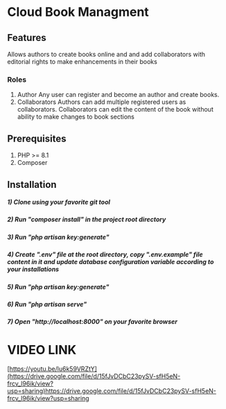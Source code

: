# Cloud Book Managment

## Features
Allows authors to create books online and and add collaborators with editorial rights to make enhancements in their books

### Roles
1) Author
 Any user can register and become an author and create books.
2) Collaborators
Authors can add multiple registered users as collaborators. Collaborators can edit the content of the book without ability to make changes to book sections

## Prerequisites
1) PHP >= 8.1
2) Composer

## Installation
##### 1) Clone using your favorite git tool
##### 2) Run "composer install" in the project root directory
##### 3) Run "php artisan key:generate"
##### 4) Create ".env" file at the root directory, copy ".env.example" file content in it and update database configuration variable according to your installations
##### 5) Run "php artisan key:generate"
##### 6) Run "php artisan serve"
##### 7) Open "http://localhost:8000" on your favorite browser
# VIDEO LINK
[https://youtu.be/lu6k59VRZtY](https://drive.google.com/file/d/15fJvDCbC23pySV-sfH5eN-frcv_l96ik/view?usp=sharing)https://drive.google.com/file/d/15fJvDCbC23pySV-sfH5eN-frcv_l96ik/view?usp=sharing


